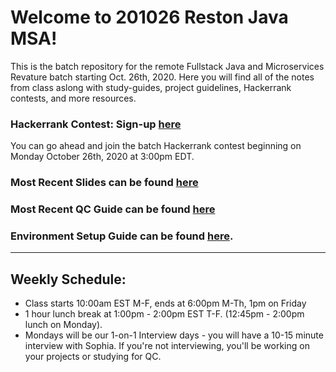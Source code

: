 # Welcome to 201026 Reston Java MSA!
This is the batch repository for the remote Fullstack Java and Microservices Revature batch starting Oct. 26th, 2020.
Here you will find all of the notes from class aslong with study-guides, project guidelines, Hackerrank contests, and more resources.

### Hackerrank Contest: Sign-up [here](https://www.hackerrank.com/201026-reston-java-msa)
You can go ahead and join the batch Hackerrank contest beginning on Monday October 26th, 2020 at 3:00pm EDT.

### Most Recent Slides can be found [here](https://docs.google.com/presentation/d/1Mfb745mCnQUEu-dqElkItbeV-aQLqLMbP0cHSIPPWLE/edit?usp=sharing)
### Most Recent QC Guide can be found [here](https://docs.google.com/document/d/1Dbr7JhNyugNcn4c4YS8vYvu1uUMvdfAOQnVBjvSsC30/edit#heading=h.2op13eawg8n4)

### Environment Setup Guide can be found [here](https://github.com/sophiagavrila/environment-setup).
---

## Weekly Schedule:
* Class starts 10:00am EST M-F, ends at 6:00pm M-Th, 1pm on Friday
* 1 hour lunch break at 1:00pm - 2:00pm EST T-F. (12:45pm - 2:00pm lunch on Monday).
* Mondays will be our 1-on-1 Interview days - you will have a 10-15 minute interview with Sophia.  If you're not interviewing, you'll be working on your projects or studying for QC. 
